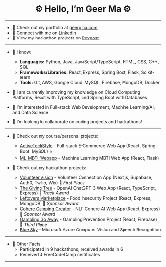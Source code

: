 <h1 align="center">⚙️ Hello, I’m Geer Ma ⚙️</h1>

---

- 💼 Check out my portfolio at [geergma.com](https://www.geergma.com/)
- 🔗 Connect with me on [LinkedIn](https://www.linkedin.com/in/geerma)
- 👀 View my hackathon projects on [Devpost](https://devpost.com/geerma)

---

- 📙 I know:
  - **Languages:** Python, Java, JavaScript/TypeScript, HTML, CSS, C++, SQL
  - **Frameworks/Libraries:** React, Express, Spring Boot, Flask, Scikit-learn
  - **Tools:** Git, AWS, Google Cloud, MySQL, Firebase, MongoDB, Docker

- 🌱 I am currently improving my knowledge on Cloud Computing Platforms, React with TypeScript, and Spring Boot with Databases

- 👀 I’m interested in Full-stack Web Development, Machine Learning/AI, and Data Science

- 💞️ I’m looking to collaborate on coding projects and hackathons!

---

- 📖 Check out my course/personal projects:
  - [ActiveTechStyle](https://github.com/geerma/activetechstyle) - Full-stack E-Commerce Web App (React, Spring Boot, MySQL) :star:
  - [ML-MBTI-Webapp](https://github.com/geerma/ml-mbti-webapp) - Machine Learning MBTI Web App (React, Flask)

- 📖 Check out my hackathon projects:
  - [Volunteer Vision](https://github.com/geerma/volunteer-vision) - Volunteer Connection App (Next.js, Supabase, Auth0, Twilio, Wix) 🥇 *First Place*
  - [The Giving Tree](https://github.com/geerma/thegivingtree) - OpenAI ChatGPT-3 Web App (React, TypeScript, Express) 🏅 *Track Award*
  - [Leftovers Marketplace](https://github.com/geerma/leftoversmarketplace) - Food Insecurity Project (React, Express, MongoDB) 🏅 *Sponsor Award*
  - [Cohere Camping Creator](https://github.com/geerma/CohereCampingCreator) - NLP Cohere AI Web App (React, Express) 🏅 *Sponsor Award*
  - [Gambling Go Away](https://github.com/geerma/GamblingGoAway) - Gambling Prevention Project (React, Firebase) 🥉 *Third Place*
  - [Blue Sky](https://github.com/geerma/AzureCloud-OCR-SR) - Microsoft Azure Computer Vision and Speech Recognition

---

- 🎨 Other Facts:
  - Participated in 9 hackathons, received awards in 6
  - Received 4 FreeCodeCamp certificates

---

